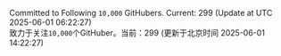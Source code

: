Committed to Following `10,000` GitHubers. Current: <!-- FOLLOWING_COUNT -->299<!-- FOLLOWING_COUNT --> (Update at UTC <!-- LAST_UPDATED -->2025-06-01 06:22:27<!-- LAST_UPDATED -->)<br>
致力于关注`10,000`个GitHuber。当前：<!-- FOLLOWING_COUNT -->299<!-- FOLLOWING_COUNT --> (更新于北京时间 <!-- LAST_UPDATED_CST -->2025-06-01 14:22:27<!-- LAST_UPDATED_CST -->)
